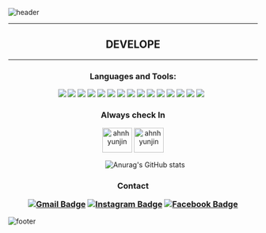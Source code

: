![header](https://capsule-render.vercel.app/api?type=Cylinder&color=auto&height=250&text=AHN%HYUN%JIN&animation=blinking&desc=Frontend%20Developer&descAlign=60&descAlignY=70&rotate=-5)



<hr/>
<h2 align='center'> DEVELOPE </h2>
<hr/>


<h3 align="center">Languages and Tools:</h3>
<p align="center"> 
   <img src="https://img.shields.io/badge/c++-00599C?style=for-the-badge&logo=c%2B%2B&logoColor=white">  <img src="https://img.shields.io/badge/python-3776AB?style=for-the-badge&logo=python&logoColor=white">  <img src="https://img.shields.io/badge/html5-E34F26?style=for-the-badge&logo=html5&logoColor=white"> <img src="https://img.shields.io/badge/javascript-F7DF1E?style=for-the-badge&logo=javascript&logoColor=black">  <img src="https://img.shields.io/badge/oracle-F80000?style=for-the-badge&logo=oracle&logoColor=white">  <img src="https://img.shields.io/badge/mariaDB-003545?style=for-the-badge&logo=mariaDB&logoColor=white">  <img src="https://img.shields.io/badge/mongoDB-47A248?style=for-the-badge&logo=MongoDB&logoColor=white">  <img src="https://img.shields.io/badge/react-61DAFB?style=for-the-badge&logo=react&logoColor=black">  <img src="https://img.shields.io/badge/node.js-339933?style=for-the-badge&logo=Node.js&logoColor=white">  <img src="https://img.shields.io/badge/django-092E20?style=for-the-badge&logo=django&logoColor=white">  <img src="https://img.shields.io/badge/bootstrap-7952B3?style=for-the-badge&logo=bootstrap&logoColor=white">  <img src="https://img.shields.io/badge/linux-FCC624?style=for-the-badge&logo=linux&logoColor=black">  <img src="https://img.shields.io/badge/github-181717?style=for-the-badge&logo=github&logoColor=white">
  <img src="https://img.shields.io/badge/git-F05032?style=for-the-badge&logo=git&logoColor=white">
  <img src="https://img.shields.io/badge/fontawesome-339AF0?style=for-the-badge&logo=fontawesome&logoColor=white"> &nbsp
  </p>





<h3 align="center">Always check In</h3>
<p align="center">
<a href="https://discord.gg/ahnhyunjin" target="blank"><img align="center" src="https://raw.githubusercontent.com/rahuldkjain/github-profile-readme-generator/master/src/images/icons/Social/discord.svg" alt="ahnhyunjin" height="50" width="60" /></a>
  <a href="https://instagram.com/hyunzzz1n" target="blank"><img align="center" src="https://raw.githubusercontent.com/rahuldkjain/github-profile-readme-generator/master/src/images/icons/Social/instagram.svg" alt="ahnhyunjin" height="50" width="60" /></a>
  
</p>


　　　　　　　　　　　　　　![Anurag's GitHub stats](https://github-readme-stats.vercel.app/api?username=ahnhyunjin1&theme=github_dark&show_icons=true)


<h3 align="center">Contact 
  <p></p>

[![Gmail Badge](https://img.shields.io/badge/Gmail-d14836?style=flat-square&logo=Gmail&logoColor=white&link=mailto:a01020813765@gmail.com)](mailto:a01020813765@gmail.com)
[![Instagram Badge](http://img.shields.io/badge/-Instagram-black?style=flat&logo=Instagram&link=https://instagram.com/hyun.nij/)](https://instagram.com/hyun.nij/)
[![Facebook Badge](https://img.shields.io/badge/facebook-1877f2?style=flat-square&logo=facebook&logoColor=white&link=https://www.facebook.com/profile.php?id=100006477102519)](https://www.facebook.com/profile.php?id=100006477102519)
</h3>

![footer](https://capsule-render.vercel.app/api?section=footer&type=transparent&color=auto&text=Thanks%20for%20watching&animation=twinkling&fontSize=50&fontAlign=70&fontColor=3399ff)
 
